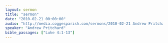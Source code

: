 ```yaml
---
layout: sermon
title: "sermon"
date: "2010-02-21 00:00:00"
audio: "http://media.coggesparish.com/sermons/2010-02-21 Andrew Pritchard.mp3"
speaker: "Andrew Pritchard"
bible_passages: ["Luke 4:1-13"]
---
```

